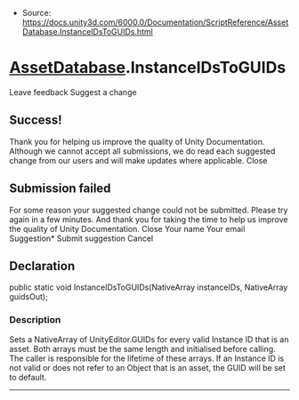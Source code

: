 * Source: https://docs.unity3d.com/6000.0/Documentation/ScriptReference/AssetDatabase.InstanceIDsToGUIDs.html

#  [AssetDatabase](https://docs.unity3d.com/6000.0/Documentation/ScriptReference/AssetDatabase.html).InstanceIDsToGUIDs
Leave feedback
Suggest a change
## Success!
Thank you for helping us improve the quality of Unity Documentation. Although we cannot accept all submissions, we do read each suggested change from our users and will make updates where applicable.
Close
## Submission failed
For some reason your suggested change could not be submitted. Please <a>try again</a> in a few minutes. And thank you for taking the time to help us improve the quality of Unity Documentation.
Close
Your name Your email Suggestion* Submit suggestion
Cancel
## Declaration
public static void InstanceIDsToGUIDs(NativeArray<int> instanceIDs, NativeArray<GUID> guidsOut); 
### Description
Sets a NativeArray of UnityEditor.GUIDs for every valid Instance ID that is an asset.
Both arrays must be the same length and initialised before calling. The caller is responsible for the lifetime of these arrays. If an Instance ID is not valid or does not refer to an Object that is an asset, the GUID will be set to default.
* * *
